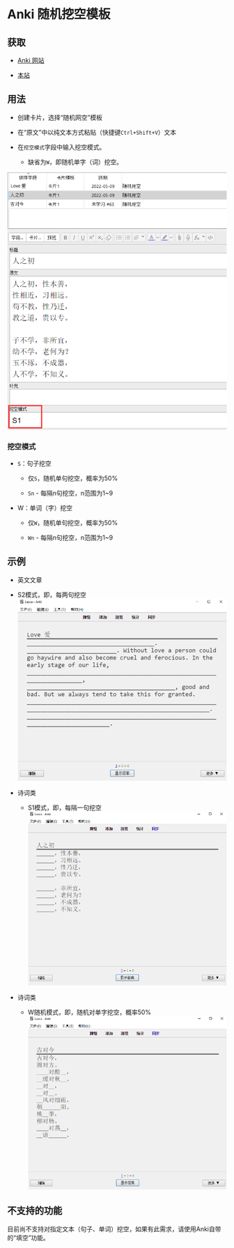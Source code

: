 # Anki 随机挖空模板

## 获取

- [Anki 网站](https://ankiweb.net/shared/info/319512629)

- [本站](#)

## 用法

- 创建卡片，选择“随机网空”模板

- 在“原文”中以纯文本方式粘贴（快捷键`Ctrl+Shift+V`）文本

- 在`挖空模式`字段中输入挖空模式。

  - 缺省为`W`，即随机单字（词）挖空。

![卡片](./sample/card.png)

### 挖空模式

- `S`：句子挖空

  - 仅`S`，随机单句挖空，概率为50%

  - `Sn` - 每隔n句挖空，n范围为1\~9

- W：单词（字）挖空

  - 仅`W`，随机单句挖空，概率为50%

  - `Wn` - 每隔n句挖空，n范围为1\~9

## 示例

- 英文文章

- S2模式，即，每两句挖空
![sample1](./sample/1.png)

- 诗词类

  - S1模式，即，每隔一句挖空
![sample2](./sample/2.png)

- 诗词类

  - W随机模式，即，随机对单字挖空，概率50%
![sample3](./sample/3.png)

## 不支持的功能

目前尚不支持对指定文本（句子、单词）挖空，如果有此需求，请使用Anki自带的“填空”功能。